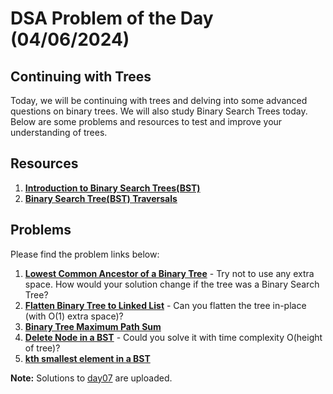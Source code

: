 # DSA Problem of the Day (04/06/2024)

## Continuing with Trees

Today, we will be continuing with trees and delving into some advanced questions on binary trees. We will also study Binary Search Trees today.
Below are some problems and resources to test and improve your understanding of trees.

## Resources

1. **[Introduction to Binary Search Trees(BST)](https://www.geeksforgeeks.org/introduction-to-binary-search-tree-data-structure-and-algorithm-tutorials/?ref=lbp)**
2. **[Binary Search Tree(BST) Traversals](https://www.geeksforgeeks.org/introduction-to-binary-search-tree-data-structure-and-algorithm-tutorials/?ref=lbp)**

## Problems

Please find the problem links below:

1. **[Lowest Common Ancestor of a Binary Tree](https://leetcode.com/problems/lowest-common-ancestor-of-a-binary-tree/description/)** - Try not to use any extra space. How would your solution change if the tree was a Binary Search Tree?
2. **[Flatten Binary Tree to Linked List](https://leetcode.com/problems/flatten-binary-tree-to-linked-list/description/)** - Can you flatten the tree in-place (with O(1) extra space)?
3. **[Binary Tree Maximum Path Sum](https://leetcode.com/problems/binary-tree-maximum-path-sum/description/)**
4. **[Delete Node in a BST](https://leetcode.com/problems/delete-node-in-a-bst/description/)** - Could you solve it with time complexity O(height of tree)?
5. **[kth smallest element in a BST](https://leetcode.com/problems/kth-smallest-element-in-a-bst/submissions/1204380583/)**

**Note:** Solutions to [day07](../day07) are uploaded.
